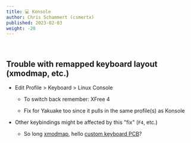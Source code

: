 ```yaml
---
title: 💻 Konsole
author: Chris Schammert (csmertx)
published: 2023-02-03
weight: -20
---
```


<br />

## Trouble with remapped keyboard layout (xmodmap, etc.)

- Edit Profile > Keyboard > Linux Console

  - To switch back remember: XFree 4

  - Fix for Yakuake too since it pulls in the same profile(s) as Konsole

- Other keybindings might be affected by this "fix" (```F4```, etc.)

  - So long [xmodmap](/Linux/Assorted/xmodmap), hello [custom keyboard PCB](https://github.com/kinx-project/kint)?
